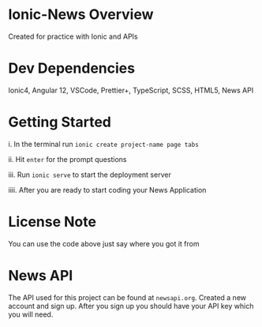 # Ionic-News Overview
Created for practice with Ionic and APIs

# Dev Dependencies
Ionic4, Angular 12, VSCode, Prettier+, TypeScript, SCSS, HTML5, News API

# Getting Started
i. In the terminal run `ionic create project-name page tabs`

ii. Hit `enter` for the prompt questions 

iii. Run `ionic serve` to start the deployment server

iiii. After you are ready to start coding your News Application

# License Note
You can use the code above just say where you got it from

# News API
The API used for this project can be found at `newsapi.org`. Created a new account and sign up. After you sign up you should have your API key which you will need.
